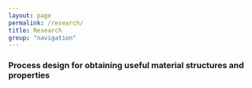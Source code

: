 ```yaml
---
layout: page
permalink: /research/
title: Research
group: "navigation"
---
```


### Process design for obtaining useful material structures and properties
